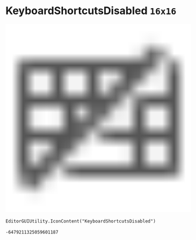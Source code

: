 # KeyboardShortcutsDisabled `16x16`
<img src="/img/KeyboardShortcutsDisabled.png" width=512 height=512>

``` CSharp
EditorGUIUtility.IconContent("KeyboardShortcutsDisabled")
```
```
-6479211325059601187
```
